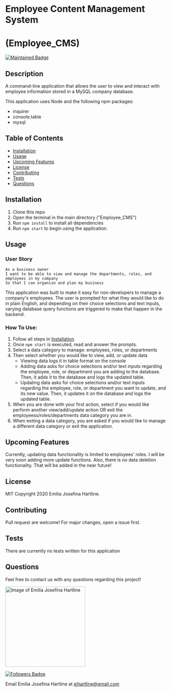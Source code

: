 # Employee Content Management System
# (Employee_CMS)

[![Maintained Badge](https://img.shields.io/badge/Maintained%3F-yes-green.svg)](https://github.com/emijoha)

## Description

A command-line application that allows the user to view and interact with employee information stored in a MySQL company database. 

This application uses Node and the following npm packages:

* inquirer
* console.table
* mysql

## Table of Contents

* [Installation](#installation)
* [Usage](#usage)
* [Upcoming Features](#upcoming-features)
* [License](#license)
* [Contributing](#contributing)
* [Tests](#tests)
* [Questions](#questions)

## Installation

1. Clone this repo 
2. Open the terminal in the main directory ("Employee_CMS") 
3. Run `npm install` to install all dependencies 
4. Run `npm start` to begin using the application.

## Usage

### User Story

```
As a business owner
I want to be able to view and manage the departments, roles, and employees in my company
So that I can organize and plan my business
```

This application was built to make it easy for non-developers to manage a company's employees. The user is prompted for what they would like to do in plain English, and depending on their choice selections and text inputs, varying database query functions are triggered to make that happen in the backend.

### How To Use:

1. Follow all steps in [Installation](#installation)
2. Once `npm start` is executed, read and answer the prompts.
3. Select a data category to manage: employees, roles, or departments
4. Then select whether you would like to view, add, or update data
    * Viewing data logs it in table format on the console
    * Adding data asks for choice selections and/or text inputs regarding the employee, role, or department you are adding to the database. Then, it adds it to the database and logs the updated table.
    * Updating data asks for choice selections and/or text inputs regarding the employee,
    role, or department you want to update, and its new value. Then, it updates it on the database and logs the updated table.
5. When you are done with your first action, select if you would like perform another view/add/update action OR exit the employeess/roles/departments data category you are in.
6. When exiting a data category, you are asked if you would like to manage a different data category or exit the application.

## Upcoming Features

Currently, updating data functionality is limited to employees' roles. I will be very soon adding more update functions. 
Also, there is no data deletion functionality. That will be added in the near future!

## License

MIT
Copyright 2020 Emilia Josefina Hartline.

## Contributing

Pull request are welcome! For major changes, open a issue first.

## Tests

There are currently no tests written for this application

## Questions

Feel free to contact us with any questions regarding this project!

<img src="https://avatars0.githubusercontent.com/u/60240293?v=4" alt="Image of Emilia Josefina Hartline" width="250"/>

[![Followers Badge](https://img.shields.io/badge/Followers-2-yellow)](https://github.com/emijoha)

Email Emilia Josefina Hartline at ejhartline@gmail.com 
